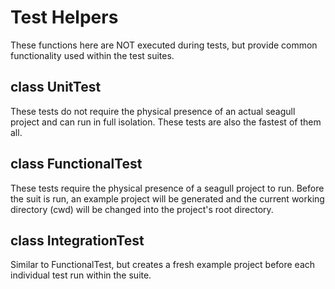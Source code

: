 # Test Helpers

These functions here are NOT executed during tests, but provide common
functionality used within the test suites.

## class UnitTest

These tests do not require the physical presence of an actual seagull project
and can run in full isolation. These tests are also the fastest of them all.

## class FunctionalTest

These tests require the physical presence of a seagull project to run. Before
the suit is run, an example project will be generated and the current working
directory (cwd) will be changed into the project's root directory.

## class IntegrationTest

Similar to FunctionalTest, but creates a fresh example project before each
individual test run within the suite.